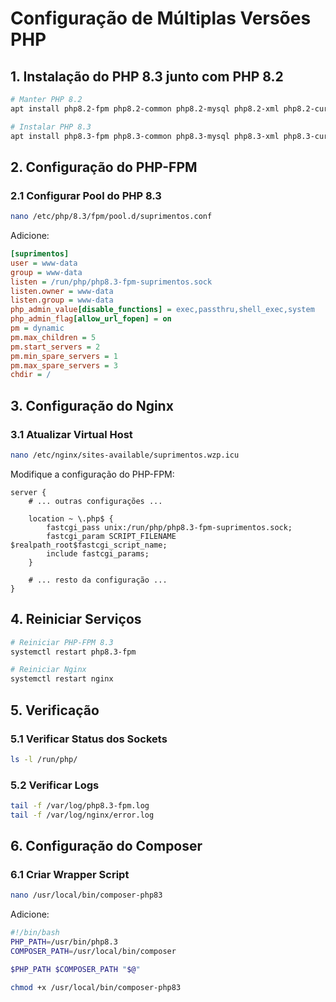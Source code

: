 # Configuração de Múltiplas Versões PHP

## 1. Instalação do PHP 8.3 junto com PHP 8.2

```bash
# Manter PHP 8.2
apt install php8.2-fpm php8.2-common php8.2-mysql php8.2-xml php8.2-curl php8.2-gd php8.2-imagick php8.2-cli php8.2-dev php8.2-imap php8.2-mbstring php8.2-opcache php8.2-soap php8.2-zip

# Instalar PHP 8.3
apt install php8.3-fpm php8.3-common php8.3-mysql php8.3-xml php8.3-curl php8.3-gd php8.3-imagick php8.3-cli php8.3-dev php8.3-imap php8.3-mbstring php8.3-opcache php8.3-soap php8.3-zip
```

## 2. Configuração do PHP-FPM

### 2.1 Configurar Pool do PHP 8.3
```bash
nano /etc/php/8.3/fpm/pool.d/suprimentos.conf
```

Adicione:
```ini
[suprimentos]
user = www-data
group = www-data
listen = /run/php/php8.3-fpm-suprimentos.sock
listen.owner = www-data
listen.group = www-data
php_admin_value[disable_functions] = exec,passthru,shell_exec,system
php_admin_flag[allow_url_fopen] = on
pm = dynamic
pm.max_children = 5
pm.start_servers = 2
pm.min_spare_servers = 1
pm.max_spare_servers = 3
chdir = /
```

## 3. Configuração do Nginx

### 3.1 Atualizar Virtual Host
```bash
nano /etc/nginx/sites-available/suprimentos.wzp.icu
```

Modifique a configuração do PHP-FPM:
```nginx
server {
    # ... outras configurações ...

    location ~ \.php$ {
        fastcgi_pass unix:/run/php/php8.3-fpm-suprimentos.sock;
        fastcgi_param SCRIPT_FILENAME $realpath_root$fastcgi_script_name;
        include fastcgi_params;
    }

    # ... resto da configuração ...
}
```

## 4. Reiniciar Serviços

```bash
# Reiniciar PHP-FPM 8.3
systemctl restart php8.3-fpm

# Reiniciar Nginx
systemctl restart nginx
```

## 5. Verificação

### 5.1 Verificar Status dos Sockets
```bash
ls -l /run/php/
```

### 5.2 Verificar Logs
```bash
tail -f /var/log/php8.3-fpm.log
tail -f /var/log/nginx/error.log
```

## 6. Configuração do Composer

### 6.1 Criar Wrapper Script
```bash
nano /usr/local/bin/composer-php83
```

Adicione:
```bash
#!/bin/bash
PHP_PATH=/usr/bin/php8.3
COMPOSER_PATH=/usr/local/bin/composer

$PHP_PATH $COMPOSER_PATH "$@"
```

```bash
chmod +x /usr/local/bin/composer-php83 